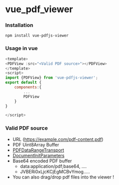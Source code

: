 # vue_pdf_viewer
### Installation
```
npm install vue-pdfjs-viewer
```
### Usage in vue
```js
<template>
<PDFView :src="<Valid PDF source>"></PDFView>
</template>
<script>
import {PDFView} from 'vue-pdfjs-viewer';
export default {
    components:{
        ...
        PDFView
    }
}

</script>
```

### Valid PDF source 
* URL (https://example.com/pdf-content.pdf)
* PDF Uint8Array Buffer
* [PDFDataRangeTransport](https://mozilla.github.io/pdf.js/api/draft/PDFDataRangeTransport.html)
* [DocumentInitParameters](https://mozilla.github.io/pdf.js/api/draft/global.html#DocumentInitParameters)
* Base64 encoded PDF buffer 
    * data:application/pdf;base64, ....
    * JVBERi0xLjcKCjEgMCBvYmog.....
* You can also drag/drop pdf files into the viewer !